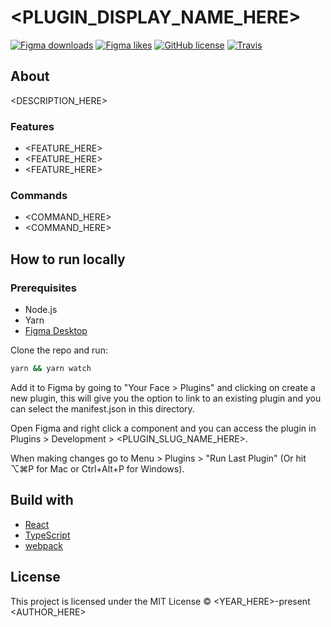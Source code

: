 # <PLUGIN_DISPLAY_NAME_HERE>

[![Figma downloads](https://img.shields.io/endpoint?style=flat-square&url=https://figma-plugin-badges.vercel.app/api/installs/<PLUGIN_ID_HERE>)](https://www.figma.com/community/plugin/<PLUGIN_ID_HERE>/<PLUGIN_SLUG_NAME_HERE>)
[![Figma likes](https://img.shields.io/endpoint?style=flat-square&url=https://figma-plugin-badges.vercel.app/api/likes/<PLUGIN_ID_HERE>)](https://www.figma.com/community/plugin/<PLUGIN_ID_HERE>/<PLUGIN_SLUG_NAME_HERE>)
[![GitHub license](https://img.shields.io/github/license/<USER_OR_ORGANIZATION_NAME_HERE>/<REPO_NAME_HERE>?style=flat-square)](https://github.com/<USER_OR_ORGANIZATION_NAME_HERE>/<REPO_NAME_HERE>)
[![Travis](https://img.shields.io/travis/<USER_OR_ORGANIZATION_NAME_HERE>/<REPO_NAME_HERE>/master?style=flat-square)](https://travis-ci.org/<USER_OR_ORGANIZATION_NAME_HERE>/<REPO_NAME_HERE>)

## About

<DESCRIPTION_HERE>

### Features

- <FEATURE_HERE>
- <FEATURE_HERE>
- <FEATURE_HERE>

### Commands

- <COMMAND_HERE>
- <COMMAND_HERE>

## How to run locally

### Prerequisites

- Node.js
- Yarn
- [Figma Desktop](https://www.figma.com/downloads/)

Clone the repo and run:

```sh
yarn && yarn watch
```

Add it to Figma by going to "Your Face > Plugins" and clicking on create a new plugin, this will give you the option to link to an existing plugin and you can select the manifest.json in this directory.

Open Figma and right click a component and you can access the plugin in Plugins > Development > <PLUGIN_SLUG_NAME_HERE>.

When making changes go to Menu > Plugins > "Run Last Plugin" (Or hit ⌥⌘P for Mac or Ctrl+Alt+P for Windows).

## Build with

- [React](https://reactjs.org/)
- [TypeScript](https://www.typescriptlang.org/)
- [webpack](https://webpack.js.org/)

## License

This project is licensed under the MIT License © <YEAR_HERE>-present <AUTHOR_HERE>

